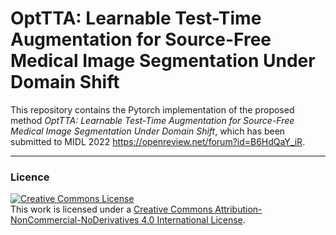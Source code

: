 # OptTTA: Learnable Test-Time Augmentation for Source-Free Medical Image Segmentation Under Domain Shift

This repository contains the Pytorch implementation of the proposed method _OptTTA: Learnable Test-Time Augmentation for Source-Free Medical Image Segmentation Under Domain Shift_, which has been submitted to MIDL 2022 https://openreview.net/forum?id=B6HdQaY_iR.




















----
### Licence

<a rel="license" href="http://creativecommons.org/licenses/by-nc-nd/4.0/"><img alt="Creative Commons License" style="border-width:0" src="https://i.creativecommons.org/l/by-nc-nd/4.0/88x31.png" /></a><br />This work is licensed under a <a rel="license" href="http://creativecommons.org/licenses/by-nc-nd/4.0/">Creative Commons Attribution-NonCommercial-NoDerivatives 4.0 International License</a>.
